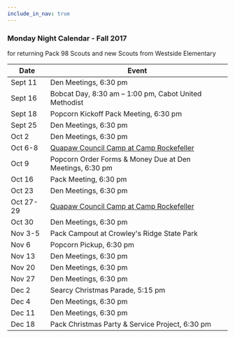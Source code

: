 ```yaml
---
include_in_nav: true
---
```

### Monday Night Calendar - Fall 2017
for returning Pack 98 Scouts and new Scouts from Westside Elementary  

Date  | Event 
----- | -----
Sept 11 | Den Meetings, 6:30 pm 
Sept 16 | Bobcat Day, 8:30 am – 1:00 pm, Cabot United Methodist 
Sept 18 | Popcorn Kickoff Pack Meeting, 6:30 pm
Sept 25 | Den Meetings, 6:30 pm
Oct 2 | Den Meetings, 6:30 pm
Oct 6-8 | [Quapaw Council Camp at Camp Rockefeller](http://www.quapawbsa.org/camping/cub-scout/)
Oct 9 | Popcorn Order Forms & Money Due at Den Meetings, 6:30 pm
Oct 16 | Pack Meeting, 6:30 pm
Oct 23 | Den Meetings, 6:30 pm
Oct 27-29 | [Quapaw Council Camp at Camp Rockefeller](http://www.quapawbsa.org/camping/cub-scout/)
Oct 30 | Den Meetings, 6:30 pm
Nov 3-5 | Pack Campout at Crowley's Ridge State Park
Nov 6 | Popcorn Pickup, 6:30 pm
Nov 13 | Den Meetings, 6:30 pm
Nov 20 | Den Meetings, 6:30 pm
Nov 27 | Den Meetings, 6:30 pm
Dec 2 | Searcy Christmas Parade, 5:15 pm
Dec 4 | Den Meetings, 6:30 pm
Dec 11 | Den Meetings, 6:30 pm
Dec 18 | Pack Christmas Party & Service Project, 6:30 pm
